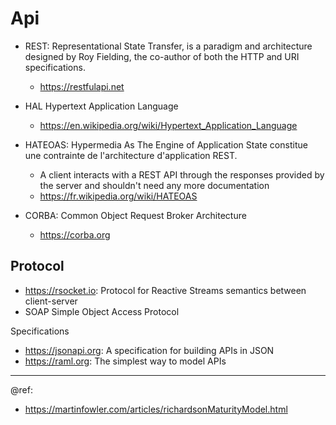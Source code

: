 # Api

* REST: Representational State Transfer, is a paradigm and architecture designed by Roy Fielding, the co-author of both the HTTP and URI specifications.
  - https://restfulapi.net 

* HAL Hypertext Application Language
  - https://en.wikipedia.org/wiki/Hypertext_Application_Language

* HATEOAS: Hypermedia As The Engine of Application State constitue une contrainte de l'architecture d'application REST.
  - A client interacts with a REST API through the responses provided by the server and shouldn't need any more documentation
  - https://fr.wikipedia.org/wiki/HATEOAS

* CORBA: Common Object Request Broker Architecture
  - https://corba.org

## Protocol
* https://rsocket.io: Protocol for Reactive Streams semantics between client-server
* SOAP Simple Object Access Protocol

Specifications
- https://jsonapi.org: A specification for building APIs in JSON
- https://raml.org: The simplest way to model APIs

---
@ref:
- https://martinfowler.com/articles/richardsonMaturityModel.html
